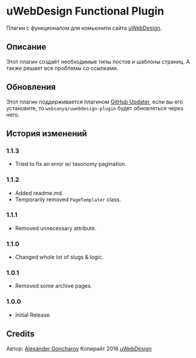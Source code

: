 # uWebDesign Functional Plugin

Плагин с функционалом для комьюнити сайта [uWebDesign](https://uwebdesign.ru/).

## Описание

Этот плагин создаёт необходимые типы постов и шаблоны страниц. А также решает все проблемы со ссылками.

## Обновления

Этот плагин поддерживается плагином [GitHub Updater](https://github.com/afragen/github-updater), если вы его установите, то `websanya/uwebdesign-plugin` будет обновляться через него.

## История изменений

### 1.1.3
* Tried to fix an error w/ taxonomy pagination.

### 1.1.2
* Added readme.md.
* Temporarily removed `PageTemplater` class.

### 1.1.1
* Removed unnecessary attribute.

### 1.1.0
* Changed whole lot of slugs & logic.

### 1.0.1
* Removed some archive pages.

### 1.0.0
* Initial Release.

## Credits

Автор: [Alexander Goncharov](https://websanya.ru/)
Копирайт 2016 [uWebDesign](https://uwebdesign.ru/)